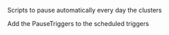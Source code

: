 Scripts to pause automatically every day the clusters

Add the PauseTriggers to the scheduled triggers
